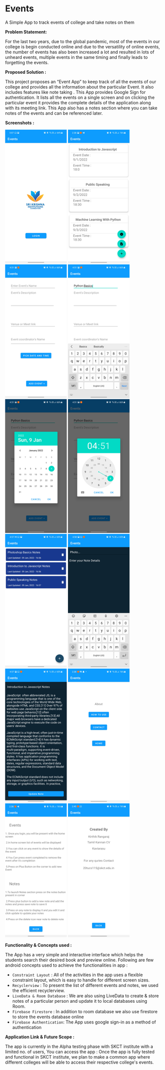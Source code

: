 # Events
A Simple App to track events of college and take notes on them

<b> Problem Statement: </b>

For the last two years, due to the global pandemic, most of the events in our college is begin conducted online and due to the 
versatility of online events, the number of events has also been increased a lot and resulted in lots of unheard events, 
multiple events in the same timing and finally leads to forgetting the events. 

<b> Proposed Solution : </b>

This project proposes an “Event App” to keep track of all the events of our college and provides all the information about the particular Event.
It also includes features like note taking . This App provides Google Sign for authentication. It lists all the events on a single screen and 
on clicking the particular event it provides the complete details of the application along with its meeting link.
This App also has a notes section where you can take notes of the events and can be referenced later.


<b> Screenshots : </b>

<img width="200" height="433" src="./assets/images/screenshots/Event SS-1.jpg">           <img width="200" height="433" src="./assets/images/screenshots/Event SS-2.jpg">           <img width="200" height="433" src="./assets/images/screenshots/Event SS-3.jpg">
<img width="200" height="433" src="./assets/images/screenshots/Event SS-4.jpg">           <img width="200" height="433" src="./assets/images/screenshots/Event SS-5.jpg">           <img width="200" height="433" src="./assets/images/screenshots/Event SS-6.jpg">
<img width="200" height="433" src="./assets/images/screenshots/Event SS-7.jpg">           <img width="200" height="433" src="./assets/images/screenshots/Event SS-8.jpg">           <img width="200" height="433" src="./assets/images/screenshots/Event SS-9.jpg">
<img width="200" height="433" src="./assets/images/screenshots/Event SS-10.jpg">           <img width="200" height="433" src="./assets/images/screenshots/Event SS-11.jpg">           <img width="200" height="433" src="./assets/images/screenshots/Event SS-12.jpg">

<b> Functionality & Concepts used : </b>

The App has a very simple and interactive interface which helps the students search their desired book and preview online. Following are few android concepts used to achieve the functionalities in app :

- `Constraint Layout` : All of the activities in the app uses a flexible constraint layout, which is easy to handle for different screen sizes.
- `Recyclerview` :  To present the list of different events and notes, we used the efficient recyclerview. 
- `LiveData & Room Database` : We are also using LiveData to create & store notes of a particular person and update it to local databases using Room.
- `Firebase Firestore` : In addition to room database we also use firestore to store the events database online
- `Firebase Authentication`: The App uses google sign-in as a method of authentication

<b> Application Link & Future Scope : </b>

The app is currently in the Alpha testing phase with SKCT institute with a limited no. of users,
You can access the app : 
Once the app is fully tested and functional in SKCT institute, we plan to make a common app where different colleges will be able to access their respective college's events.  
